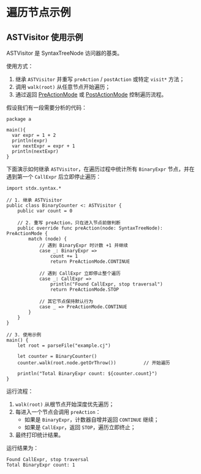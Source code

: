 # 遍历节点示例

## ASTVisitor 使用示例

ASTVisitor 是 SyntaxTreeNode 访问器的基类。

使用方式：
1. 继承 `ASTVisitor` 并重写 `preAction` / `postAction` 或特定 `visit*` 方法；
2. 调用 `walk(root)` 从任意节点开始遍历；
3. 通过返回 [PreActionMode](#enum-preactionmode) 或 [PostActionMode](#enum-postactionmode) 控制遍历流程。

假设我们有一段需要分析的代码：

```cangjie
package a

main(){
  var expr = 1 + 2
  println(expr)
  var nextExpr = expr + 1
  println(nextExpr)
}
```

下面演示如何继承 `ASTVisitor`，在遍历过程中统计所有 `BinaryExpr` 节点，并在遇到第一个 `CallExpr` 后立即停止遍历：

```cangjie
import stdx.syntax.*

// 1. 继承 ASTVisitor
public class BinaryCounter <: ASTVisitor {
    public var count = 0

    // 2. 重写 preAction，只在进入节点前做判断
    public override func preAction(node: SyntaxTreeNode): PreActionMode {
        match (node) {
            // 遇到 BinaryExpr 时计数 +1 并继续
            case _: BinaryExpr =>
                count += 1
                return PreActionMode.CONTINUE

            // 遇到 CallExpr 立即停止整个遍历
            case _: CallExpr =>
                println("Found CallExpr, stop traversal")
                return PreActionMode.STOP

            // 其它节点保持默认行为
            case _ => PreActionMode.CONTINUE
        }
    }
}

// 3. 使用示例
main() {
    let root = parseFile("example.cj")

    let counter = BinaryCounter()
    counter.walk(root.node.getOrThrow())          // 开始遍历

    println("Total BinaryExpr count: ${counter.count}")
}
```

运行流程： 
1. `walk(root)` 从根节点开始深度优先遍历；
2. 每进入一个节点会调用 `preAction`：
   - 如果是 `BinaryExpr`，计数器自增并返回 `CONTINUE` 继续；
   - 如果是 `CallExpr`，返回 `STOP`，遍历立即终止；
3. 最终打印统计结果。

运行结果为：

```text
Found CallExpr, stop traversal
Total BinaryExpr count: 1
```
